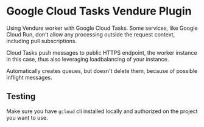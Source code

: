 # Google Cloud Tasks Vendure Plugin

Using Vendure worker with Google Cloud Tasks. Some services, like Google Cloud Run,
don't allow any processing outside the request context, including pull subscriptions.

Cloud Tasks push messages to public HTTPS endpoint, the worker instance in this case, thus also leveraging loadbalancing of your instance.

Automatically creates queues, but doesn't delete them, because of possible inflight messages.

## Testing

Make sure you have `gcloud` cli installed locally and authorized on the project you want to use.
